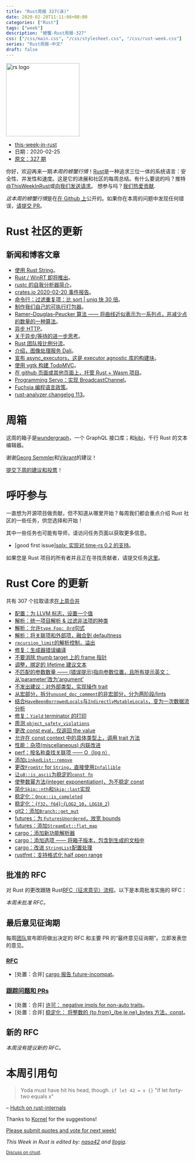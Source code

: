 ```yaml
---
title: "Rust周报 327(译)"
date: 2020-02-28T11:11:08+08:00
categories: ["Rust"]
tags: ["week"]
description: "螃蟹-Rust周报-327"
css: ["/css/main.css", "/css/stylesheet.css", "/css/rust-week.css"]
series: "Rust周报-中文"
draft: false
---
```


<img src="https://www.rust-lang.org/static/images/rust-logo-blk.svg" alt="rs logo" class="medium-zoom-image" style="
    width: 200px;
    background: white;
">

- [this-week-in-rust](<(https://this-week-in-rust.org)>)
- 日期：2020-02-25
- [原文：327 期](https://this-week-in-rust.org/blog/2020/02/25/this-week-in-rust-327/)

你好，欢迎再来一期*本周的螃蟹行情*！[Rust](http://rust-lang.org)是一种追求三位一体的系统语言：安全性、并发性和速度。这是它的进展和社区的每周总结。有什么要说的吗？推特[@ThisWeekInRust](https://twitter.com/ThisWeekInRust)或[向我们发送请求](https://github.com/cmr/this-week-in-rust)。 想参与吗？[我们热爱贡献](https://github.com/rust-lang/rust/blob/master/CONTRIBUTING.md).

*这本周的螃蟹行情*是在[在 Github 上](https://github.com/cmr/this-week-in-rust)公开的。如果你在本周的问题中发现任何错误，[请提交 PR](https://github.com/cmr/this-week-in-rust/pulls)。

# Rust 社区的更新

## 新闻和博客文章

- [使用 Rust String](https://fasterthanli.me/blog/2020/working-with-strings-in-rust/)。
- [Rust / WinRT 即将推出](https://kennykerr.ca/2020/02/22/rust-winrt-coming-soon/)。
- [rustc 的自我分析器简介](https://blog.rust-lang.org/inside-rust/2020/02/25/intro-rustc-self-profile.html)。
- [crates.io 2020-02-20 事件报告](https://blog.rust-lang.org/inside-rust/2020/02/26/crates-io-incident-report.html)。
- [命令行：过滤重复项：比 sort | uniq 快 30 倍](https://medium.com/adobetech/filtering-duplicates-on-the-command-line-30x-faster-than-sort-uniq-96ca5f7b4277)。
- [制作我们自己的可执行打包器](https://fasterthanli.me/blog/2020/whats-in-a-linux-executable/)。
- [Ramer–Douglas–Peucker 算法 —— 将曲线近似表示为一系列点，并减少点的数量的一种算法](http://adventures.michaelfbryan.com/posts/line-simplification/)。
- [异步 HTTP](https://blog.yoshuawuyts.com/async-http/)。
- [关于异步/等待的进一步思考](https://medium.com/@polyglot_factotum/further-thoughts-on-async-await-7767f924cb7e)。
- [Rust 团队按比例分流](https://docs.rs/dtolnay/0.0.8/dtolnay/macro._04__triage_scale.html)。
- [介绍，图像处理服务 Dali](https://tech.olx.com/presenting-dali-an-image-processor-service-514e6be00de8)。
- [宣布 async_executors，这是 executor agnostic 库的构建块](https://blog.wnut.pw/2020/02/25/anouncing-async_executors-a-building-block-for-executor-agnostic-libraries/)。
- [使用 vgtk 构建 TodoMVC](https://bodil.lol/vgtk/)。
- [在 github 页面或其他页面上，托管 Rust + Wasm 项目](https://github.com/sn99/wasm-template-rust)。
- [Programming Servo：实现 BroadcastChannel](https://medium.com/programming-servo/programming-servo-implementing-broadcastchannel-94516289ecd4)。
- [Fuchsia 编程语言政策](https://fuchsia.googlesource.com/fuchsia/+/refs/heads/master/docs/project/policy/programming_languages.md)。
- [rust-analyzer changelog 113](https://rust-analyzer.github.io/thisweek/2020/02/24/changelog-13.html)。

# 周箱

这周的箱子是[wundergraph](https://crates.io/crates/wundergraph)，一个 GraphQL 接口库；和[kibi](https://github.com/ilai-deutel/kibi)，千行 Rust 的文本编辑器。

谢谢[Georg Semmler](https://users.rust-lang.org/t/crate-of-the-week/2704/732)和[Vikrant](https://users.rust-lang.org/t/crate-of-the-week/2704/734)的建议！

[提交下周的建议和投票][submit_crate]！

[submit_crate]: https://users.rust-lang.org/t/crate-of-the-week/2704

# 呼吁参与

一直想为开源项目做贡献，但不知道从哪里开始？每周我们都会重点介绍 Rust 社区的一些任务，供您选择和开始！

其中一些任务也可能有导师，请访问任务页面以获取更多信息。

- [good first issue][sqlx: 实现对 time-rs 0.2 的支持](https://github.com/launchbadge/sqlx/issues/115)。

如果您是 Rust 项目的所有者并且正在寻找贡献者，请提交任务[这里][guidelines]。

[guidelines]: https://users.rust-lang.org/t/twir-call-for-participation/4821

# Rust Core 的更新

共有 307 个拉取请求[在上周合并][merged]

[merged]: https://github.com/search?q=is%3Apr+org%3Arust-lang+is%3Amerged+merged%3A2020-02-17..2020-02-24

- [配置：为 LLVM 标志，设置一个值](https://github.com/rust-lang/rust/pull/69244)
- [解析：统一项目解析 & 过滤非法项的种类](https://github.com/rust-lang/rust/pull/69366)
- [解析：允许`type Foo: Ord`句式](https://github.com/rust-lang/rust/pull/69361)
- [解析：将关联项和外部项，融合到 defaultness](https://github.com/rust-lang/rust/pull/69194)
- [`recursion_limit`的解析控制，溢出](https://github.com/rust-lang/rust/pull/67272)
- [修复：生成器错误编译](https://github.com/rust-lang/rust/pull/69302)
- [不要消除 thumb target 上的 frame 指针](https://github.com/rust-lang/rust/pull/69248)
- [调整，绑定的 lifetime 建议文本](https://github.com/rust-lang/rust/pull/69305)
- [不匹配的参数数量 —— (错误提示)指向参数位置，且所有提示英文：从‘parameter’改为‘argument’](https://github.com/rust-lang/rust/pull/68877)
- [不发出建议：对外部类型，实现操作 trait](https://github.com/rust-lang/rust/pull/69217)
- [从宏部分，拆分`unused_doc_comment`的非宏部分，分为两阶段/lints](https://github.com/rust-lang/rust/pull/69084)
- [结合`HaveBeenBorrowedLocals`与`IndirectlyMutableLocals`，变为一次数据流分析](https://github.com/rust-lang/rust/pull/69113)
- [修复：`Yield` terminator 的打印](https://github.com/rust-lang/rust/pull/69200)
- [质测 `object_safety_violations`](https://github.com/rust-lang/rust/pull/69242)
- [更改 const eval，仅返回 the value](https://github.com/rust-lang/rust/pull/69181)
- [允许在 const context 中的具体类型上，调用 trait 方法](https://github.com/rust-lang/rust/pull/68847)
- [性能：杂项(miscellaneous) 内联改进](https://github.com/rust-lang/rust/pull/69256)
- [perf：按名称查找关联项 —— O（log n）](https://github.com/rust-lang/rust/pull/69072)
- [添加`LinkedList::remove`](https://github.com/rust-lang/rust/pull/68705)
- [更改`FromStr` for `String`，直接使用`Infallible`](https://github.com/rust-lang/rust/pull/67925)
- [让`u8::is_ascii`为稳定的`const fn`](https://github.com/rust-lang/rust/pull/68984)
- [使整数幂方法(integer exponentiation)，为不稳定 const](https://github.com/rust-lang/rust/pull/68978)
- [简化`Skip::nth`和`Skip::last`实现](https://github.com/rust-lang/rust/pull/68597)
- [稳定化：`Once::is_completed`](https://github.com/rust-lang/rust/pull/68945)
- [稳定化：{`f32`，`f64`}::{`LOG2_10`，`LOG10_2`}](https://github.com/rust-lang/rust/pull/69249)
- [git2：添加`Branch::get_mut`](https://github.com/rust-lang/git2-rs/pull/522)
- [futures：为 `FuturesUnordered`，放宽 bounds ](https://github.com/rust-lang/futures-rs/pull/2085)
- [futures：添加`StreamExt::flat_map`](https://github.com/rust-lang/futures-rs/pull/2068)
- [cargo：添加新功能解析器](https://github.com/rust-lang/cargo/pull/7820)
- [cargo：添加选项 —— 将箱子版本，包含到生成的文档中](https://github.com/rust-lang/cargo/pull/7903)
- [cargo：改进 `StringList`配置处理](https://github.com/rust-lang/cargo/pull/7891)
- [rustfmt：支持格式化 half open range](https://github.com/rust-lang/rustfmt/pull/4044)

## 批准的 RFC

对 Rust 的更改跟随 Rust[RFC（征求意见）流程](https://github.com/rust-lang/rfcs#rust-rfcs)。以下是本周批准实施的 RFC：

_本周未批准 RFC。_

## 最后意见征询期

每周[团队](https://www.rust-lang.org/team.html)宣布即将做出决定的 RFC 和主要 PR 的“最终意见征询期”。立即发表您的意见。

### [RFC](https://github.com/rust-lang/rfcs/labels/final-comment-period)

- \[处置：合并] [cargo 报告 future-incompat](https://github.com/rust-lang/rfcs/pull/2834)。

### [跟踪问题和 PRs](https://github.com/rust-lang/rust/labels/final-comment-period)

- \[处置：合并] [许可： negative impls for non-auto traits](https://github.com/rust-lang/rust/pull/68004)。
- \[处置：合并] [稳定化： 将整数的 {to,from}\_{be,le,ne}\_bytes 方法，const](https://github.com/rust-lang/rust/pull/69373)。

## 新的 RFC

_本周没有提议新的 RFC。_

# 本周引用句

> Yoda must have hit his head, though. `if let 42 = x {}` "if let forty-two equals x"

– [Hutch on rust-internals](https://internals.rust-lang.org/t/using-if-let-to-check-for-equality/11750/19)

Thanks to [Kornel](https://users.rust-lang.org/t/twir-quote-of-the-week/328/821) for the suggestions!

[Please submit quotes and vote for next week!](https://users.rust-lang.org/t/twir-quote-of-the-week/328)

_This Week in Rust is edited by: [nasa42](https://github.com/nasa42) and [llogiq](https://github.com/llogiq)._

<small>[Discuss on r/rust](https://www.reddit.com/r/rust/comments/fabtwg/this_week_in_rust_327/).</small>

